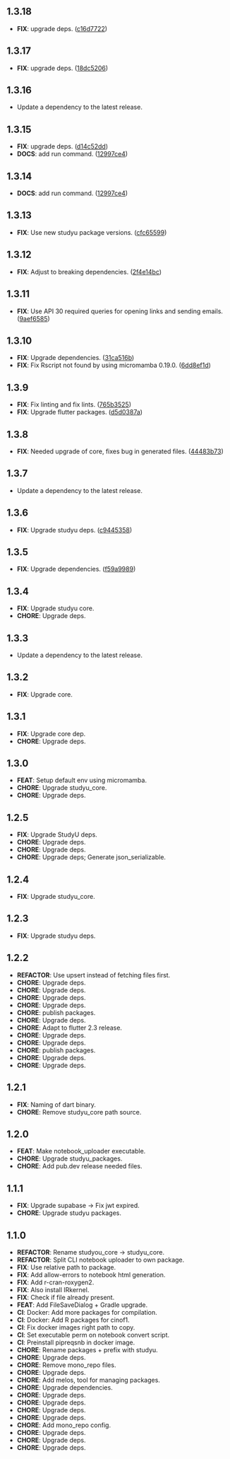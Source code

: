 ## 1.3.18

 - **FIX**: upgrade deps. ([c16d7722](https://github.com/hpi-studyu/studyu/commit/c16d7722719efa732392d0f04bf74f4eefd95406))

## 1.3.17

 - **FIX**: upgrade deps. ([18dc5206](https://github.com/hpi-studyu/studyu/commit/18dc5206aff15093338a3973ef4196ea9d78d922))

## 1.3.16

 - Update a dependency to the latest release.

## 1.3.15

 - **FIX**: upgrade deps. ([d14c52dd](https://github.com/hpi-studyu/studyu/commit/d14c52dd492bb2e6ceed941a2d33a053276629f4))
 - **DOCS**: add run command. ([12997ce4](https://github.com/hpi-studyu/studyu/commit/12997ce44c26fb7083e04b95cce86efe6aaffe5a))

## 1.3.14

 - **DOCS**: add run command. ([12997ce4](https://github.com/hpi-studyu/studyu/commit/12997ce44c26fb7083e04b95cce86efe6aaffe5a))

## 1.3.13

 - **FIX**: Use new studyu package versions. ([cfc65599](https://github.com/hpi-studyu/studyu/commit/cfc65599bca7a28490321c7731bc6e8de4cc1e0a))

## 1.3.12

 - **FIX**: Adjust to breaking dependencies. ([2f4e14bc](https://github.com/hpi-studyu/studyu/commit/2f4e14bc0a5858f18a2883a7ce3ea38e30a2b8fe))

## 1.3.11

 - **FIX**: Use API 30 required queries for opening links and sending emails. ([9aef6585](https://github.com/hpi-studyu/studyu/commit/9aef6585c9ff8cf04196d30f525dd732d14c46b4))

## 1.3.10

 - **FIX**: Upgrade dependencies. ([31ca516b](https://github.com/hpi-studyu/studyu/commit/31ca516be6518de7a41f4762b669f9059c83f3bc))
 - **FIX**: Fix Rscript not found by using micromamba 0.19.0. ([6dd8ef1d](https://github.com/hpi-studyu/studyu/commit/6dd8ef1d37dfb9e69b31af34934564356cf5cbe9))

## 1.3.9

 - **FIX**: Fix linting and fix lints. ([765b3525](https://github.com/hpi-studyu/studyu/commit/765b3525c89255bbf983a825bedc45a5ef7d8706))
 - **FIX**: Upgrade flutter packages. ([d5d0387a](https://github.com/hpi-studyu/studyu/commit/d5d0387a9a7df464861070be44a9931d2ebb0547))

## 1.3.8

 - **FIX**: Needed upgrade of core, fixes bug in generated files. ([44483b73](https://github.com/hpi-studyu/studyu/commit/44483b733ab53e34456b5b4bcf041c2bee3fc628))

## 1.3.7

 - Update a dependency to the latest release.

## 1.3.6

 - **FIX**: Upgrade studyu deps. ([c9445358](https://github.com/hpi-studyu/studyu/commit/c9445358d10e0ef72595e7561d153e3f5ebddcfb))

## 1.3.5

 - **FIX**: Upgrade dependencies. ([f59a9989](https://github.com/hpi-studyu/studyu/commit/f59a9989be6238576a20f5288951745345ec84af))

## 1.3.4

 - **FIX**: Upgrade studyu core.
 - **CHORE**: Upgrade deps.

## 1.3.3

 - Update a dependency to the latest release.

## 1.3.2

 - **FIX**: Upgrade core.

## 1.3.1

 - **FIX**: Upgrade core dep.
 - **CHORE**: Upgrade deps.

## 1.3.0

 - **FEAT**: Setup default env using micromamba.
 - **CHORE**: Upgrade studyu_core.
 - **CHORE**: Upgrade deps.

## 1.2.5

 - **FIX**: Upgrade StudyU deps.
 - **CHORE**: Upgrade deps.
 - **CHORE**: Upgrade deps.
 - **CHORE**: Upgrade deps; Generate json_serializable.

## 1.2.4

 - **FIX**: Upgrade studyu_core.

## 1.2.3

 - **FIX**: Upgrade studyu deps.

## 1.2.2

 - **REFACTOR**: Use upsert instead of fetching files first.
 - **CHORE**: Upgrade deps.
 - **CHORE**: Upgrade deps.
 - **CHORE**: Upgrade deps.
 - **CHORE**: Upgrade deps.
 - **CHORE**: publish packages.
 - **CHORE**: Upgrade deps.
 - **CHORE**: Adapt to flutter 2.3 release.
 - **CHORE**: Upgrade deps.
 - **CHORE**: Upgrade deps.
 - **CHORE**: publish packages.
 - **CHORE**: Upgrade deps.
 - **CHORE**: Upgrade deps.

## 1.2.1

 - **FIX**: Naming of dart binary.
 - **CHORE**: Remove studyu_core path source.

## 1.2.0

 - **FEAT**: Make notebook_uploader executable.
 - **CHORE**: Upgrade studyu_packages.
 - **CHORE**: Add pub.dev release needed files.

## 1.1.1

 - **FIX**: Upgrade supabase -> Fix jwt expired.
 - **CHORE**: Upgrade studyu packages.

## 1.1.0

 - **REFACTOR**: Rename studyou_core -> studyu_core.
 - **REFACTOR**: Split CLI notebook uploader to own package.
 - **FIX**: Use relative path to package.
 - **FIX**: Add allow-errors to notebook html generation.
 - **FIX**: Add r-cran-roxygen2.
 - **FIX**: Also install IRkernel.
 - **FIX**: Check if file already present.
 - **FEAT**: Add FileSaveDialog + Gradle upgrade.
 - **CI**: Docker: Add more packages for compilation.
 - **CI**: Docker: Add R packages for cinof1.
 - **CI**: Fix docker images right path to copy.
 - **CI**: Set executable perm on notebook convert script.
 - **CI**: Preinstall pipreqsnb in docker image.
 - **CHORE**: Rename packages + prefix with studyu.
 - **CHORE**: Upgrade deps.
 - **CHORE**: Remove mono_repo files.
 - **CHORE**: Upgrade deps.
 - **CHORE**: Add melos, tool for managing packages.
 - **CHORE**: Upgrade dependencies.
 - **CHORE**: Upgrade deps.
 - **CHORE**: Upgrade deps.
 - **CHORE**: Upgrade deps.
 - **CHORE**: Upgrade deps.
 - **CHORE**: Add mono_repo config.
 - **CHORE**: Upgrade deps.
 - **CHORE**: Upgrade deps.
 - **CHORE**: Upgrade deps.

